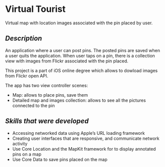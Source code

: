 # Virtual Tourist
Virtual map with location images associated with the pin placed by user.

## _Description_

An application where a user can post pins. The posted pins are saved when a user quits the application.
When user taps on a pin, there is a collection view with images from Flickr associated with the pin placed. 

This project is a part of iOS online degree which allows to dowload images from Flickr open API. 

The app has two view controller scenes:
* Map: allows to place pins, save them 
* Detailed map and images collection: allows to see all the pictures connected to the pin


## _Skills that were developed_

* Accessing networked data using Apple’s URL loading framework
* Creating user interfaces that are responsive, and communicate network activity
* Use Core Location and the MapKit framework for to display annotated pins on a map
* Use Core Data to save pins placed on the map 
